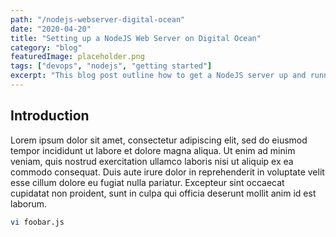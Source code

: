 ```yaml
---
path: "/nodejs-webserver-digital-ocean"
date: "2020-04-20"
title: "Setting up a NodeJS Web Server on Digital Ocean"
category: "blog"
featuredImage: placeholder.png
tags: ["devops", "nodejs", "getting started"]
excerpt: "This blog post outline how to get a NodeJS server up and running on Digital Ocean"
---
```


## Introduction

Lorem ipsum dolor sit amet, consectetur adipiscing elit, sed do eiusmod tempor incididunt
ut labore et dolore magna aliqua. Ut enim ad minim veniam, quis nostrud exercitation ullamco
laboris nisi ut aliquip ex ea commodo consequat. Duis aute irure dolor in reprehenderit in
voluptate velit esse cillum dolore eu fugiat nulla pariatur. Excepteur sint occaecat cupidatat
non proident, sunt in culpa qui officia deserunt mollit anim id est laborum.

```bash
vi foobar.js
```
